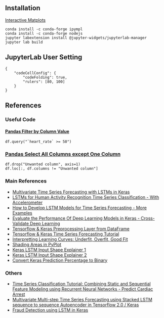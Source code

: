 ## Installation

[Interactive Matplots](https://towardsdatascience.com/how-to-produce-interactive-matplotlib-plots-in-jupyter-environment-1e4329d71651)

    conda install -c conda-forge ipympl
    conda install -c conda-forge nodejs
    jupyter labextension install @jupyter-widgets/jupyterlab-manager
    jupyter lab build

## JupyterLab User Setting

    {
        "codeCellConfig": {
            "codeFolding": true,
            "rulers": [80, 100]
        }
    }
    
## References

### Useful Code

#### [Pandas Filter by Column Value](https://sparkbyexamples.com/pandas/pandas-filter-by-column-value/)

    df.query("`heart_rate` >= 50")
    
### [Pandas Select All Columns except One Column](https://sparkbyexamples.com/pandas/pandas-select-all-columns-except-one-column-in-dataframe/)

    df.drop("Unwanted column", axis=1)
    df.loc[:, df.columns != "Unwanted column"]

### Main References
* [Multivariate Time Series Forecasting with LSTMs in Keras](https://machinelearningmastery.com/multivariate-time-series-forecasting-lstms-keras/)
* [LSTMs for Human Activity Recognition Time Series Classification - With Accelerometer](https://machinelearningmastery.com/how-to-develop-rnn-models-for-human-activity-recognition-time-series-classification/)
* [How to Develop LSTM Models for Time Series Forecasting - More Examples](https://machinelearningmastery.com/how-to-develop-lstm-models-for-time-series-forecasting/)
* [Evaluate the Performance Of Deep Learning Models in Keras - Cross-Validate Deep Learning](https://machinelearningmastery.com/evaluate-performance-deep-learning-models-keras/)
* [Tensorflow & Keras Preprocessing Layer from DataFrame](https://www.tensorflow.org/tutorials/load_data/pandas_dataframe#build_the_preprocessing_head)
* [Tensorflow & Keras Time Series Forecasting Tutorial](https://www.tensorflow.org/tutorials/structured_data/time_series)
* [Interpretting Learning Curves: Underfit, Overfit, Good Fit](https://towardsdatascience.com/learning-curve-to-identify-overfitting-underfitting-problems-133177f38df5)
* [Shading Areas in PyPlot](https://stackoverflow.com/a/43234308/2303766)
* [Keras LSTM Input Shape Explainer 1](https://medium.com/@raman.shinde15/understanding-sequential-timeseries-data-for-lstm-4da78021ecd7)
* [Keras LSTM Input Shape Explainer 2](https://towardsdatascience.com/how-to-convert-pandas-dataframe-to-keras-rnn-and-back-to-pandas-for-multivariate-regression-dcc34c991df9)
* [Convert Keras Prediction Percentage to Binary](https://stackoverflow.com/a/48644320/2303766)


### Others
* [Time Series Classification Tutorial: Combining Static and Sequential Feature Modeling using Recurrent Neural Networks - Predict Cardiac Arrest](https://omdena.com/blog/time-series-classification-model-tutorial/)
* [Multivariate Multi-step Time Series Forecasting using Stacked LSTM sequence to sequence Autoencoder in Tensorflow 2.0 / Keras](https://www.analyticsvidhya.com/blog/2020/10/multivariate-multi-step-time-series-forecasting-using-stacked-lstm-sequence-to-sequence-autoencoder-in-tensorflow-2-0-keras/)
* [Fraud Detection using LSTM in Keras](https://github.com/abulbasar/neural-networks/blob/master/Keras%20-%20Multivariate%20time%20series%20classification%20using%20LSTM.ipynb)
